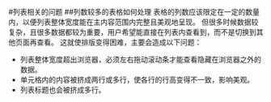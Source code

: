 #列表相关的问题
##列数较多的表格如何处理
表格的列数应该限定在一定的数量内，以便列表整体宽度能在主内容范围内完整且美观地呈现。
但很多时候数据较复杂，且很多数据都较为重要，用户希望能直接在列表内查看到，而不是切换到其他页面再查看。
这就使排版变得困难，主要会造成以下问题：

* 列表整体宽度超出浏览器，必须左右拖动滚动条才能查看隐藏在浏览器之外的数据。
* 单元格内的内容被挤成两行或多行，使各行的行高变得不一致，影响美观。
* 列表标题也会被挤成多行。
